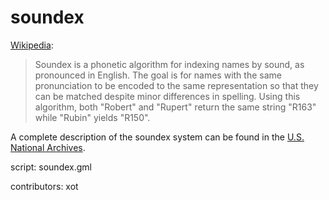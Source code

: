 soundex
=======

[Wikipedia]:

> Soundex is a phonetic algorithm for indexing names by sound, 
> as pronounced in English. The goal is for names with the same 
> pronunciation to be encoded to the same representation so that 
> they can be matched despite minor differences in spelling.
> Using this algorithm, both "Robert" and "Rupert" return the same 
> string "R163" while "Rubin" yields "R150".

A complete description of the soundex system can be found in the 
[U.S. National Archives].

[Wikipedia]: http://en.wikipedia.org/wiki/Soundex
[U.S. National Archives]: http://www.archives.gov/research/census/soundex.html

script: soundex.gml

contributors: xot
